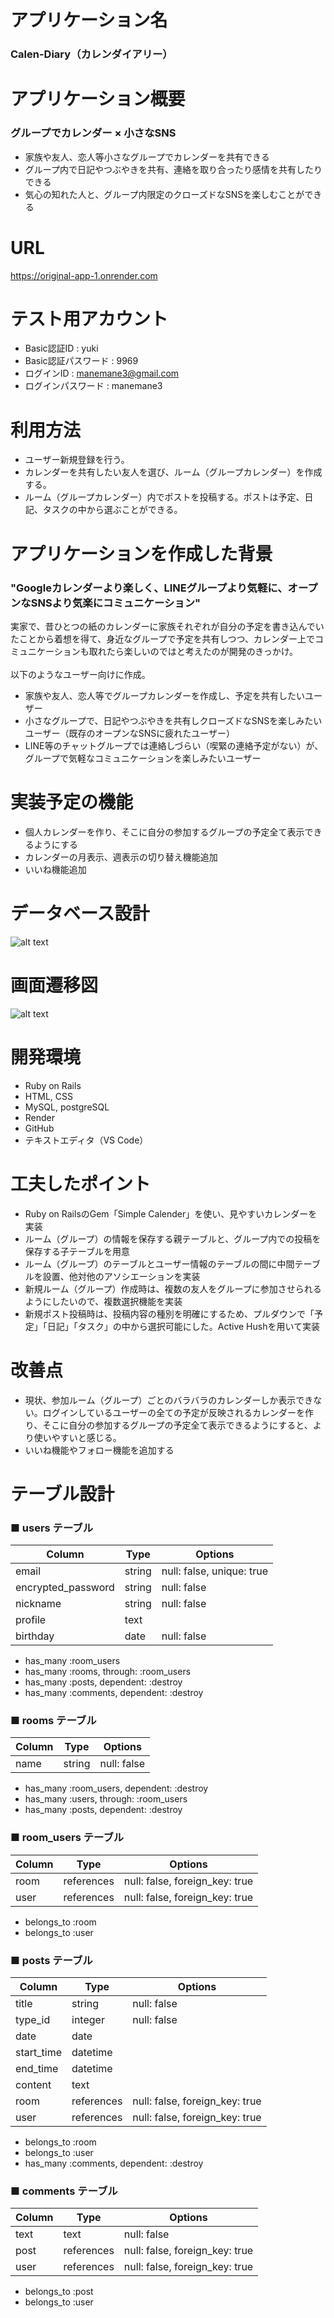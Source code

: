 # アプリケーション名
### Calen-Diary（カレンダイアリー）


# アプリケーション概要
### グループでカレンダー × 小さなSNS
* 家族や友人、恋人等小さなグループでカレンダーを共有できる
* グループ内で日記やつぶやきを共有、連絡を取り合ったり感情を共有したりできる
* 気心の知れた人と、グループ内限定のクローズドなSNSを楽しむことができる


# URL
https://original-app-1.onrender.com


# テスト用アカウント
* Basic認証ID : yuki
* Basic認証パスワード : 9969
* ログインID : manemane3@gmail.com
* ログインパスワード : manemane3


# 利用方法
* ユーザー新規登録を行う。
* カレンダーを共有したい友人を選び、ルーム（グループカレンダー）を作成する。
* ルーム（グループカレンダー）内でポストを投稿する。ポストは予定、日記、タスクの中から選ぶことができる。


# アプリケーションを作成した背景
### "Googleカレンダーより楽しく、LINEグループより気軽に、オープンなSNSより気楽にコミュニケーション"
実家で、昔ひとつの紙のカレンダーに家族それぞれが自分の予定を書き込んでいたことから着想を得て、身近なグループで予定を共有しつつ、カレンダー上でコミュニケーションも取れたら楽しいのではと考えたのが開発のきっかけ。  
<br>
以下のようなユーザー向けに作成。
* 家族や友人、恋人等でグループカレンダーを作成し、予定を共有したいユーザー
* 小さなグループで、日記やつぶやきを共有しクローズドなSNSを楽しみたいユーザー（既存のオープンなSNSに疲れたユーザー）
* LINE等のチャットグループでは連絡しづらい（喫緊の連絡予定がない）が、グループで気軽なコミュニケーションを楽しみたいユーザー


# 実装予定の機能
* 個人カレンダーを作り、そこに自分の参加するグループの予定全て表示できるようにする
* カレンダーの月表示、週表示の切り替え機能追加
* いいね機能追加


# データベース設計
![alt text](<スクリーンショット 2024-05-01 14.05.37.png>)


# 画面遷移図
![alt text](<スクリーンショット 2024-04-11 17.03.09.png>)

# 開発環境
* Ruby on Rails
* HTML, CSS
* MySQL, postgreSQL
* Render
* GitHub
* テキストエディタ（VS Code）


# 工夫したポイント
* Ruby on RailsのGem「Simple Calender」を使い、見やすいカレンダーを実装
* ルーム（グループ）の情報を保存する親テーブルと、グループ内での投稿を保存する子テーブルを用意
* ルーム（グループ）のテーブルとユーザー情報のテーブルの間に中間テーブルを設置、他対他のアソシエーションを実装
* 新規ルーム（グループ）作成時は、複数の友人をグループに参加させられるようにしたいので、複数選択機能を実装
* 新規ポスト投稿時は、投稿内容の種別を明確にするため、プルダウンで「予定」「日記」「タスク」の中から選択可能にした。Active Hushを用いて実装


# 改善点
* 現状、参加ルーム（グループ）ごとのバラバラのカレンダーしか表示できない。ログインしているユーザーの全ての予定が反映されるカレンダーを作り、そこに自分の参加するグループの予定全て表示できるようにすると、より使いやすいと感じる。
* いいね機能やフォロー機能を追加する


# テーブル設計

### ■ users テーブル

| Column                    | Type       | Options                        |
| ------------------------- | ---------- | ------------------------------ |
| email                     | string     | null: false, unique: true      |
| encrypted_password        | string     | null: false                    |
| nickname                  | string     | null: false                    |
| profile                   | text       |                                |
| birthday                  | date       | null: false                    |

- has_many :room_users
- has_many :rooms, through: :room_users
- has_many :posts, dependent: :destroy
- has_many :comments, dependent: :destroy


### ■ rooms テーブル

| Column                    | Type       | Options                        |
| ------------------------- | ---------- | ------------------------------ |
| name                      | string     | null: false                    |

- has_many :room_users, dependent: :destroy
- has_many :users, through: :room_users
- has_many :posts, dependent: :destroy


### ■ room_users テーブル

| Column                    | Type       | Options                        |
| ------------------------- | ---------- | ------------------------------ |
| room                      | references | null: false, foreign_key: true |
| user                      | references | null: false, foreign_key: true |

- belongs_to :room
- belongs_to :user


### ■ posts テーブル

| Column                    | Type       | Options                        |
| ------------------------- | ---------- | ------------------------------ |
| title                     | string     | null: false                    |
| type_id                   | integer    | null: false                    |
| date                      | date       |                                |
| start_time                | datetime   |                                |
| end_time                  | datetime   |                                |
| content                   | text       |                                |
| room                      | references | null: false, foreign_key: true |
| user                      | references | null: false, foreign_key: true |

- belongs_to :room
- belongs_to :user
- has_many :comments, dependent: :destroy


### ■ comments テーブル

| Column                    | Type       | Options                        |
| ------------------------- | ---------- | ------------------------------ |
| text                      | text       | null: false                    |
| post                      | references | null: false, foreign_key: true |
| user                      | references | null: false, foreign_key: true |

- belongs_to :post
- belongs_to :user